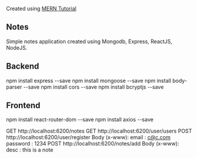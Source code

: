 Created using [MERN Tutorial](https://medium.com/codebase/series-mern-from-scratch-to-a-robust-solution-1af15204e281)

## Notes

Simple notes application created using Mongodb, Express, ReactJS, NodeJS.

## Backend

npm install express --save
npm install mongoose --save
npm install body-parser --save
npm install cors --save
npm install bcryptjs --save

## Frontend

npm install react-router-dom --save
npm install axios --save

GET http://localhost:6200/notes
GET http://localhost:6200/user/users
POST http://localhost:6200/user/register
  Body (x-www):
    email : c@c.com
    password : 1234
POST http://localhost:6200/notes/add
  Body (x-www):
    desc : this is a note
